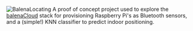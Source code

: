 ![BalenaLocating](https://i.ibb.co/svRSnf7/logo.png)
A proof of concept project used to explore the [balenaCloud](https://www.balena.io/cloud/) stack for provisioning Raspberry Pi's as Bluetooth sensors, and a (simple!) KNN classifier to predict indoor positioning.

<!--stackedit_data:
eyJoaXN0b3J5IjpbMTk3NzU2MDU3MCwxOTQ5OTA4MDIyLDEzMT
c0NzA4MTMsNDg2MjM5MDc1LC0xNTM2NTMwNTg0XX0=
-->